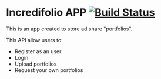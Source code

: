 # Incredifolio APP [![Build Status](https://travis-ci.org/PedroOkawa/incredifolio-app.svg?branch=develop)](https://travis-ci.org/PedroOkawa/incredifolio-app)

This is an app created to store ad share "portfolios".

This API allow users to:

* Register as an user
* Login
* Upload portfolios
* Request your own portfolios
